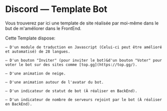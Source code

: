 # Discord — Template Bot

Vous trouverez par ici une template de site réalisée par moi-même dans le but de m'améliorer dans le FrontEnd.

Cette Template dispose:

    — D'un module de traduction en Javascript (Celui-ci peut être amélioré et automatisé) de 28 langues.

    — D'un bouton "Inviter" (pour inviter le bot)&d'un bouton "Voter" pour voter le bot sur des sites comme [top.gg](https://top.gg/).

    — D'une animation de neige.

    — D'une animation autour de l'avatar du bot.

    — D'un indicateur de statut de bot (À réaliser en BackEnd).

    — D'un indicateur de nombre de serveurs rejoint par le bot (À réaliser en BackEnd).
